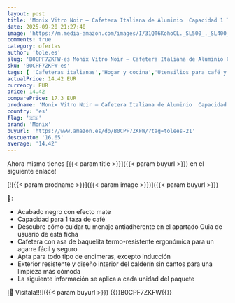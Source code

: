 ```yaml
---
layout: post
title: 'Monix Vitro Noir – Cafetera Italiana de Aluminio  Capacidad 1 Taza  Apta para Todo Tipo de cocinas Salvo inducción  Braisogona M640001   Paquete de 2 '
date: 2025-09-20 21:27:40
image: 'https://m.media-amazon.com/images/I/31QT6KohoCL._SL500_._SL400_.jpg'
comments: true
category: ofertas
author: 'tole.es'
slug: 'B0CPF7ZKFW-es Monix Vitro Noir – Cafetera Italiana de Aluminio Capacidad...'
sku: 'B0CPF7ZKFW-es'
tags: [ 'Cafeteras italianas','Hogar y cocina','Utensilios para café y té','cafetera','monix','🇪🇸', ]
actualPrice: 14.42 EUR
currency: EUR
price: 14.42
comparePrice: 17.3 EUR
prodname: 'Monix Vitro Noir – Cafetera Italiana de Aluminio  Capacidad 1 Taza  Apta para Todo Tipo de cocinas Salvo inducción  Braisogona M640001   Paquete de 2 '
country: 'es'
flag: '🇪🇸'
brand: 'Monix'
buyurl: 'https://www.amazon.es/dp/B0CPF7ZKFW/?tag=tolees-21'
descuento: '16.65'
average: '14.42'
---
```


Ahora mismo tienes [{{< param title >}}]({{< param buyurl >}}) en el siguiente enlace!

[![{{< param prodname >}}]({{< param image >}})]({{< param buyurl >}})

🔎:

- Acabado negro con efecto mate
- Capacidad para 1 taza de café
- Descubre cómo cuidar tu menaje antiadherente en el apartado Guia de usuario de esta ficha
- Cafetera con asa de baquelita termo-resistente ergonómica para un agarre fácil y seguro
- Apta para todo tipo de encimeras, excepto inducción
- Exterior resistente y diseño interior del calderín sin cantos para una limpieza más cómoda
- La siguiente información se aplica a cada unidad del paquete

[🛒 Visítala!!!]({{< param buyurl >}})
{{<world>}}B0CPF7ZKFW{{</world>}}
